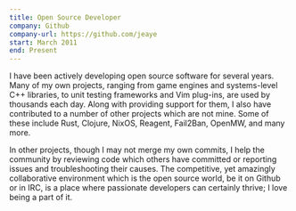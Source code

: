 ```yaml
---
title: Open Source Developer
company: Github
company-url: https://github.com/jeaye
start: March 2011
end: Present
---
```


I have been actively developing open source software for several years. Many of my own projects, ranging from game engines and systems-level C++ libraries, to unit testing frameworks and Vim plug-ins, are used by thousands each day. Along with providing support for them, I also have contributed to a number of other projects which are not mine. Some of these include Rust, Clojure, NixOS, Reagent, Fail2Ban, OpenMW, and many more.

In other projects, though I may not merge my own commits, I help the community by reviewing code which others have committed or reporting issues and troubleshooting their causes. The competitive, yet amazingly collaborative environment which is the open source world, be it on Github or in IRC, is a place where passionate developers can certainly thrive; I love being a part of it.
